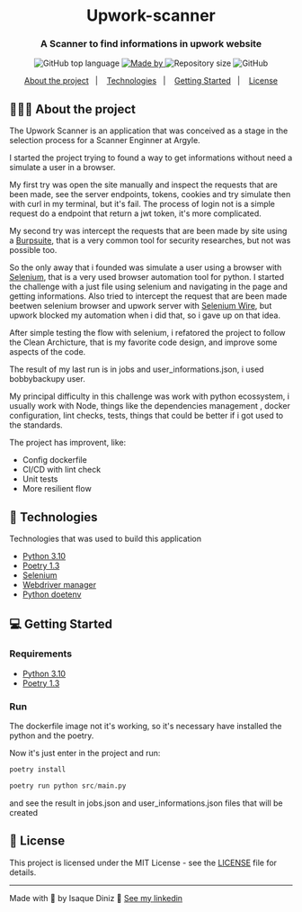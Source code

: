 <h1 align="center">
 Upwork-scanner
</h1>

<h3 align="center">
  A Scanner to find informations in upwork website
</h3>

<p align="center">
  <img alt="GitHub top language" src="https://img.shields.io/github/languages/top/isaquetdiniz/upwork-scanner">

  <a href="https://www.linkedin.com/in/isaquediniz/">
    <img alt="Made by" src="https://img.shields.io/badge/made%20by-Isaque%20Diniz-gree">
  </a>

  <img alt="Repository size" src="https://img.shields.io/github/repo-size/isaquetdiniz/upwork-scanner">

  <img alt="GitHub" src="https://img.shields.io/github/license/isaquetdiniz/upwork-scanner">
</p>

<p align="center">
  <a href="#-about-the-project">About the project</a>&nbsp;&nbsp;&nbsp;|&nbsp;&nbsp;&nbsp;
  <a href="#-technologies">Technologies</a>&nbsp;&nbsp;&nbsp;|&nbsp;&nbsp;&nbsp;
  <a href="#-getting-started">Getting Started</a>&nbsp;&nbsp;&nbsp;|&nbsp;&nbsp;&nbsp;
  <a href="#-license">License</a>
</p>

## 👨🏻‍💻 About the project

<p>
  The Upwork Scanner is an application that was conceived as a stage in the selection process for a Scanner Enginner at Argyle.
</p>

<p>
  I started the project trying to found a way to get informations without need a simulate a user in a browser.

  My first try was open the site manually and inspect the requests that are been made, see the server endpoints, tokens, cookies and try simulate then with curl in my terminal, but it's fail. The process of login not is a simple request do a endpoint that return a jwt token, it's more complicated.

  My second try was intercept the requests that are been made by site using a [Burpsuite](https://portswigger.net/burp), that is a very common tool for security researches, but not was possible too.

  So the only away that i founded was simulate a user using a browser with [Selenium](https://selenium-python.readthedocs.io/), that is a very used browser automation tool for python. I started the challenge with a just file using selenium and navigating in the page and getting informations. Also tried to intercept the request that are been made beetwen selenium browser and upwork server with [Selenium Wire](https://pypi.org/project/selenium-wire/), but upwork blocked my automation when i did that, so i gave up on that idea.

  After simple testing the flow with selenium, i refatored the project to follow the Clean Archicture, that is my favorite code design, and improve some aspects of the code.

  The result of my last run is in jobs and user_informations.json, i used bobbybackupy user.
</p>

<p>
  My principal difficulty in this challenge was work with python ecossystem, i usually work with Node, things like the dependencies management , docker configuration, lint checks, tests, things that could be better if i got used to the standards.

  The project has improvent, like:
  - Config dockerfile
  - CI/CD with lint check
  - Unit tests
  - More resilient flow
</p>

## 🚀 Technologies

Technologies that was used to build this application

- [Python 3.10](https://www.python.org/)
- [Poetry 1.3](https://python-poetry.org/)
- [Selenium](https://selenium-python.readthedocs.io/)
- [Webdriver manager](https://pypi.org/project/webdriver-manager/)
- [Python doetenv](https://pypi.org/project/python-dotenv/)

## 💻 Getting Started

### Requirements

- [Python 3.10](https://www.python.org/)
- [Poetry 1.3](https://python-poetry.org/)

### Run
The dockerfile image not it's working, so it's necessary have installed the python and the poetry.

Now it's just enter in the project and run:

```python
poetry install

poetry run python src/main.py
```

and see the result in jobs.json and user_informations.json files that will be created

## 📝 License

This project is licensed under the MIT License - see the [LICENSE](LICENSE) file for details.

---

Made with 💜 by Isaque Diniz 👋 [See my linkedin](https://www.linkedin.com/in/isaquetdiniz/)
